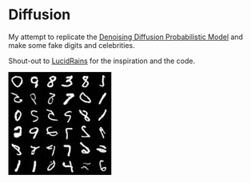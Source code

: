 # Diffusion

My attempt to replicate the [Denoising Diffusion Probabilistic Model](https://arxiv.org/abs/2006.11239) and make some fake digits and celebrities.

Shout-out to [LucidRains](https://github.com/lucidrains/denoising-diffusion-pytorch) for the inspiration and the code.

![fake digits](results/final/sample-272.png)
